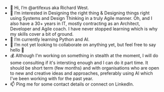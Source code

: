 - 👋 Hi, I’m @artifexus aka Richard West.
- 👀 I’m interested in Designing the right thing & Designing things right using Systems and Design Thinking in a truly Agile manner.
Oh, and I also have a 30+ years in IT, mostly contracting as an Architect, Developer and Agile coach.
I have never stopped learning which is why my skills cover a bit of ground.
- 🌱 I’m currently learning Python and AI.
- 💞️ I’m not yet looking to collaborate on anything yet, but feel free to say hello 🙂
- 💰 Although I'm working on something in stealth at the moment, I will do some consulting if it's intersting enough and I can do it part time.
It should be short term (few months) and with organisations who are open to new and creative ideas and approaches, preferably using AI which I've been
working with for the past year.
- 📫 Ping me for some contact details or connect on LinkedIn.
